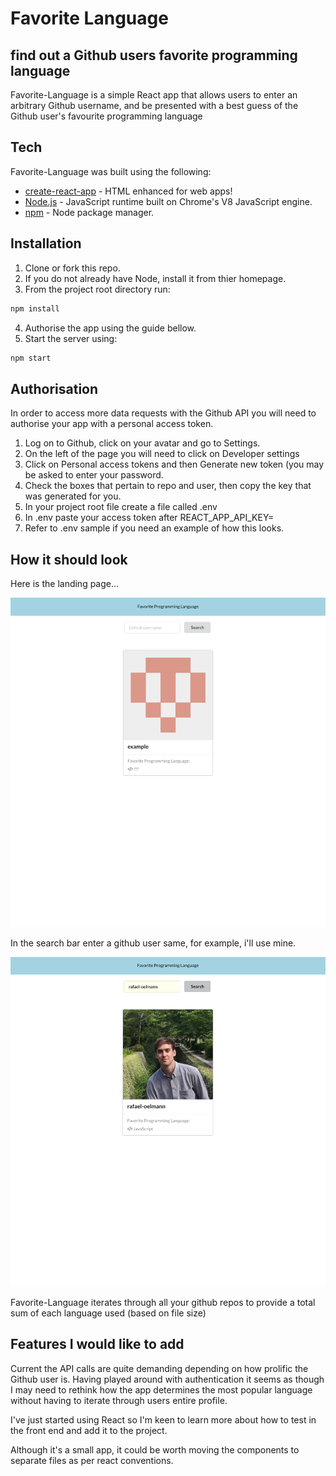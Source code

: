 # Favorite Language

## find out a Github users favorite programming language

Favorite-Language is a simple React app that allows users to enter an arbitrary Github username, and be presented with a best guess of the Github user's favourite programming language

## Tech

Favorite-Language was built using the following:

- [create-react-app] - HTML enhanced for web apps!
- [Node.js] - JavaScript runtime built on Chrome's V8 JavaScript engine.
- [npm] - Node package manager.

## Installation

1. Clone or fork this repo.
2. If you do not already have Node, install it from thier homepage.
3. From the project root directory run:

```sh
npm install
```

4. Authorise the app using the guide bellow.
5. Start the server using:

```sh
npm start
```

[npm]: https://www.npmjs.com/
[node.js]: https://nodejs.org/en/
[node.js]: http://nodejs.org
[create-react-app]: https://reactjs.org/docs/create-a-new-react-app.html

## Authorisation

In order to access more data requests with the Github API you will need to authorise your app with a personal access token.

1. Log on to Github, click on your avatar and go to Settings.
2. On the left of the page you will need to click on Developer settings
3. Click on Personal access tokens and then Generate new token (you may be asked to enter your password.
4. Check the boxes that pertain to repo and user, then copy the key that was generated for you.
5. In your project root file create a file called .env
6. In .env paste your access token after REACT_APP_API_KEY=
7. Refer to .env sample if you need an example of how this looks.

## How it should look

Here is the landing page...

![title](public/homepage.png)

In the search bar enter a github user same, for example, i'll use mine.

![title](public/search.png)

Favorite-Language iterates through all your github repos to provide a total sum of each language used (based on file size)

## Features I would like to add

Current the API calls are quite demanding depending on how prolific the Github user is. Having played around with authentication it seems as though I may need to rethink how the app determines the most popular language without having to iterate through users entire profile.

I've just started using React so I'm keen to learn more about how to test in the front end and add it to the project.

Although it's a small app, it could be worth moving the components to separate files as per react conventions.
